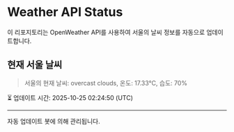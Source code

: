 
# Weather API Status

이 리포지토리는 OpenWeather API를 사용하여 서울의 날씨 정보를 자동으로 업데이트합니다.

## 현재 서울 날씨
> 서울의 현재 날씨: overcast clouds, 온도: 17.33°C, 습도: 70%

⏳ 업데이트 시간: 2025-10-25 02:24:50 (UTC)

---
자동 업데이트 봇에 의해 관리됩니다.

